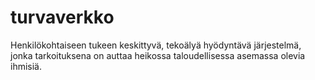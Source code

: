# turvaverkko
Henkilökohtaiseen tukeen keskittyvä, tekoälyä hyödyntävä järjestelmä, jonka tarkoituksena on auttaa heikossa taloudellisessa asemassa olevia ihmisiä.
